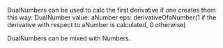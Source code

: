 DualNumbers can be used to calc the first derivative if one  creates them this way:
DualNumber value: aNumber eps:  derivativeOfaNumber(1 if the derivative with respect to aNumber is calculated, 0 otherwise)

DualNumbers can be mixed with Numbers.